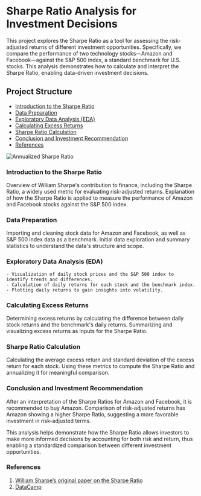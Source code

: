 # Sharpe Ratio Analysis for Investment Decisions

This project explores the Sharpe Ratio as a tool for assessing the risk-adjusted returns of different investment opportunities. Specifically, we compare the performance of two technology stocks—Amazon and Facebook—against the S&P 500 index, a standard benchmark for U.S. stocks. This analysis demonstrates how to calculate and interpret the Sharpe Ratio, enabling data-driven investment decisions.


## Project Structure
- [Introduction to the Sharpe Ratio](#introduction-to-the-sharpe-ratio)
- [Data Preparation](#data-preparation)
- [Exploratory Data Analysis (EDA)](#exploratory-data-analysis-eda)
- [Calculating Excess Returns](#calculating-excess-returns)
- [Sharpe Ratio Calculation](#sharpe-ratio-calculation)
- [Conclusion and Investment Recommendation](#conclusion-and-investment-recommendation)
- [References](#references)

![Annualized Sharpe Ratio](annalized_sharpe_ratio.png)

### Introduction to the Sharpe Ratio

Overview of William Sharpe's contribution to finance, including the Sharpe Ratio, a widely used metric for evaluating risk-adjusted returns.
Explanation of how the Sharpe Ratio is applied to measure the performance of Amazon and Facebook stocks against the S&P 500 index.


### Data Preparation

Importing and cleaning stock data for Amazon and Facebook, as well as S&P 500 index data as a benchmark.
Initial data exploration and summary statistics to understand the data's structure and scope.


### Exploratory Data Analysis (EDA)

    - Visualization of daily stock prices and the S&P 500 index to identify trends and differences.
    - Calculation of daily returns for each stock and the benchmark index.
    - Plotting daily returns to gain insights into volatility.


### Calculating Excess Returns

Determining excess returns by calculating the difference between daily stock returns and the benchmark's daily returns.
Summarizing and visualizing excess returns as inputs for the Sharpe Ratio.


### Sharpe Ratio Calculation

Calculating the average excess return and standard deviation of the excess return for each stock.
Using these metrics to compute the Sharpe Ratio and annualizing it for meaningful comparison.


### Conclusion and Investment Recommendation

After an interpretation of the Sharpe Ratios for Amazon and Facebook, it is recommended to buy Amazon.
Comparison of risk-adjusted returns has Amazon showing a higher Sharpe Ratio, suggesting a more favorable investment in risk-adjusted terms.

This analysis helps demonstrate how the Sharpe Ratio allows investors to make more informed decisions by accounting for both risk and return, thus enabling a standardized comparison between different investment opportunities.

### References

1. [William Sharpe’s original paper on the Sharpe Ratio](https://web.stanford.edu/~wfsharpe/art/sr/sr.htm)
2. [DataCamp](https://app.datacamp.com/)